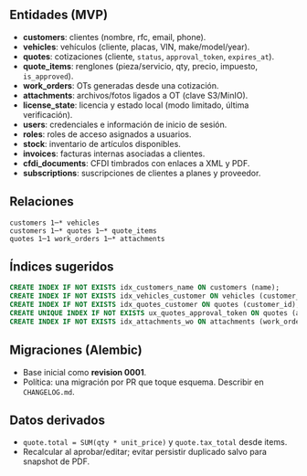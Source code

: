 ## Entidades (MVP)

- **customers**: clientes (nombre, rfc, email, phone).
- **vehicles**: vehículos (cliente, placas, VIN, make/model/year).
- **quotes**: cotizaciones (cliente, `status`, `approval_token`, `expires_at`).
- **quote\_items**: renglones (pieza/servicio, qty, precio, impuesto, `is_approved`).
- **work\_orders**: OTs generadas desde una cotización.
- **attachments**: archivos/fotos ligados a OT (clave S3/MinIO).
- **license\_state**: licencia y estado local (modo limitado, última verificación).
- **users**: credenciales e información de inicio de sesión.
- **roles**: roles de acceso asignados a usuarios.
- **stock**: inventario de artículos disponibles.
- **invoices**: facturas internas asociadas a clientes.
- **cfdi_documents**: CFDI timbrados con enlaces a XML y PDF.
- **subscriptions**: suscripciones de clientes a planes y proveedor.

## Relaciones

```
customers 1─* vehicles
customers 1─* quotes 1─* quote_items
quotes 1─1 work_orders 1─* attachments
```

## Índices sugeridos

```sql
CREATE INDEX IF NOT EXISTS idx_customers_name ON customers (name);
CREATE INDEX IF NOT EXISTS idx_vehicles_customer ON vehicles (customer_id);
CREATE INDEX IF NOT EXISTS idx_quotes_customer ON quotes (customer_id);
CREATE UNIQUE INDEX IF NOT EXISTS ux_quotes_approval_token ON quotes (approval_token);
CREATE INDEX IF NOT EXISTS idx_attachments_wo ON attachments (work_order_id);
```

## Migraciones (Alembic)

- Base inicial como **revision 0001**.
- Política: una migración por PR que toque esquema. Describir en `CHANGELOG.md`.

## Datos derivados

- `quote.total = SUM(qty * unit_price)` y `quote.tax_total` desde items.
- Recalcular al aprobar/editar; evitar persistir duplicado salvo para snapshot de PDF.
